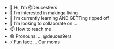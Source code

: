 - 👋 Hi, I’m @Deuces9ers
- 👀 I’m interested in makinga living   
- 🌱 I’m currently learning AND GETTing ripped off
- 💞️ I’m looking to collaborate on ...
- 📫 How to reach me 
- 😄 Pronouns: ... @deuces9ers
- ⚡ Fun fact: ...  Our moms
<!---
Deuces9ers/Deuces9ers is a ✨ special ✨ repository because its `README.md` (this file) appears on your GitHub profile.
You can click the Preview link to take a look at your changes.
--->
